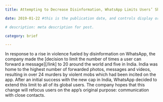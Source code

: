 ```yaml
---
title: Attempting to Decrease Disinformation, WhatsApp Limits Users’ Sharing Abilities

date: 2019-01-22 #this is the publication date, and controls display order.

# description: meta description for post.

category: brief

---
```


In response to a rise in violence fueled by disinformation on WhatsApp, the company made the [decision to limit the number of times a user can forward a message][/link] to 20 around the world and five in India. India was home to the highest number of forwarded photos, messages and videos, resulting in over 24 murders by violent mobs which had been incited on the app. After an initial success with the new cap in India, WhatsApp decided to extend this limit to all of its global users. The company hopes that this change will refocus users on the app’s original purpose: communication with close contacts.

[link]: https://www.washingtonpost.com/technology/2019/01/22/whatsapp-is-trying-clamp-down-viral-misinformation-with-messaging-limit/?utm_term=.c20fd158a042
